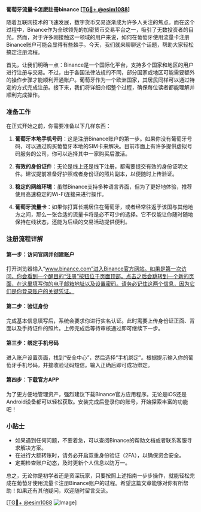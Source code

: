 **葡萄牙流量卡怎麽註冊binance [[TG💪+ @esim1088](https://t.me/s/esim1088)]**

随着互联网技术的飞速发展，数字货币交易逐渐成为许多人关注的焦点。而在这个过程中，Binance作为全球领先的加密货币交易平台之一，吸引了无数投资者的目光。然而，对于许多刚接触这一领域的用户来说，如何在葡萄牙使用流量卡注册Binance账户可能会显得有些棘手。今天，我们就来聊聊这个话题，帮助大家轻松搞定注册流程。

首先，让我们明确一点：Binance是一个国际化平台，支持多个国家和地区的用户进行注册与交易。不过，由于各国法律法规的不同，部分国家或地区可能需要额外的操作步骤才能顺利开通账户。葡萄牙作为一个欧洲国家，其居民同样可以通过特定的方式完成注册。接下来，我们将详细介绍整个过程，确保每位读者都能理解并顺利完成操作。

### 准备工作

在正式开始之前，你需要准备以下几样东西：

1. **葡萄牙本地手机号码**：这是注册Binance账户的第一步。如果你没有葡萄牙号码，可以通过购买葡萄牙本地的SIM卡来解决。目前市面上有许多提供虚拟号码服务的公司，你可以选择其中一家购买后激活。
   
2. **有效的身份证件**：无论是线上还是线下注册，都需要提交有效的身份证明文件。建议提前准备好护照或者身份证的照片副本，以便随时上传验证。

3. **稳定的网络环境**：虽然Binance支持多种语言界面，但为了更好地体验，推荐使用高速稳定的Wi-Fi连接来进行操作。

4. **葡萄牙流量卡**：如果你打算长期居住在葡萄牙，或者经常往返于该国与其他地方之间，那么一张合适的流量卡将是必不可少的选择。它不仅能让你随时随地保持在线状态，还能为后续的交易活动提供便利。

### 注册流程详解

#### 第一步：访问官网并创建账户
打开浏览器输入“www.binance.com”进入Binance官方网站。如果是第一次访问，你会看到一个醒目的“注册”按钮位于页面顶部。点击之后会跳转到一个新的页面，在这里填写你的电子邮箱地址以及设置密码。请务必记住这两个信息，因为它们是你登录账户的关键凭证。

#### 第二步：验证身份
完成基本信息填写后，系统会要求你进行实名认证。此时需要上传身份证正面、背面以及手持证件的照片。上传完成后等待审核通过即可继续下一步。

#### 第三步：绑定手机号码
进入账户设置页面，找到“安全中心”，然后选择“手机绑定”。根据提示输入你的葡萄牙手机号码，并接收验证码短信。输入正确后即可成功绑定。

#### 第四步：下载官方APP
为了更方便地管理资产，强烈建议下载Binance官方应用程序。无论是iOS还是Android设备都可以轻松获取。安装完成后登录你的账号，开始探索丰富的功能吧！

### 小贴士

- 如果遇到任何问题，不要着急，可以查阅Binance的帮助文档或者联系客服寻求解决方案。
- 在进行大额转账时，请务必开启双重身份验证（2FA），以确保资金安全。
- 定期检查账户动态，及时更新个人信息以防万一。

总之，无论你是初学者还是资深玩家，只要按照上述指南一步步操作，就能轻松完成在葡萄牙使用流量卡注册Binance账户的过程。希望这篇文章能够对你有所帮助！如果还有其他疑问，欢迎随时留言交流。

[[TG💪+ @esim1088](https://t.me/s/esim1088) ![Image](https://i.postimg.cc/4NQfJmqS/Snipaste-2025-05-13-00-14-12.png)]